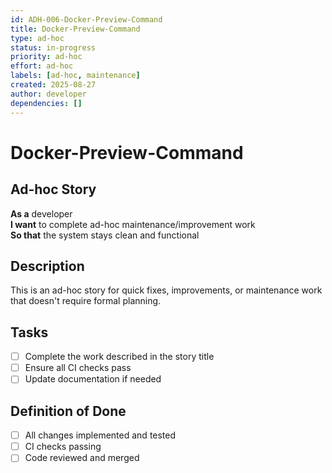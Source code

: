 ```yaml
---
id: ADH-006-Docker-Preview-Command
title: Docker-Preview-Command
type: ad-hoc
status: in-progress  
priority: ad-hoc
effort: ad-hoc
labels: [ad-hoc, maintenance]
created: 2025-08-27
author: developer
dependencies: []
---
```


# Docker-Preview-Command

## Ad-hoc Story

**As a** developer  
**I want** to complete ad-hoc maintenance/improvement work  
**So that** the system stays clean and functional

## Description

This is an ad-hoc story for quick fixes, improvements, or maintenance work that doesn't require formal planning.

## Tasks

- [ ] Complete the work described in the story title
- [ ] Ensure all CI checks pass
- [ ] Update documentation if needed

## Definition of Done

- [ ] All changes implemented and tested
- [ ] CI checks passing
- [ ] Code reviewed and merged
